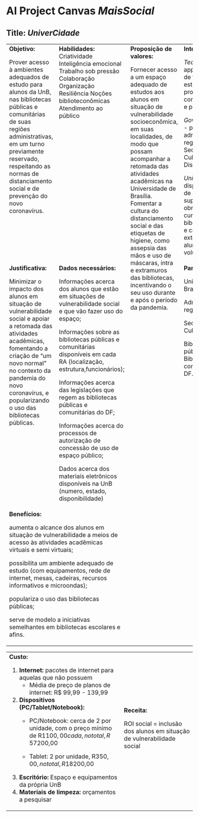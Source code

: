 
# AI Project Canvas _MaisSocial_ 						
## Title: **_UniverCidade_**


<table>
  <tr>
   <td valign="top"><strong> Objetivo: </strong>
<p>
Prover acesso à ambientes adequados de estudo para alunos da UnB, nas bibliotecas públicas e comunitárias de suas regiões administrativas, em um turno previamente reservado, respeitando as normas de distanciamento social e de prevenção do novo coronavírus. 
   </td>
   <td valign="top"><strong> Habilidades: </strong>
   Criatividade
    Inteligência emocional 
    Trabalho sob pressão 
    Colaboração 
    Organização 
    Resiliência 
    Noções biblioteconômicas 
    Atendimento ao público
   </td>
   <td rowspan="3" valign="top"><strong>Proposição de valores:</strong>
<p>
Fornecer acesso a um espaço adequado de estudos aos alunos em situação de vulnerabilidade socioeconômica, em suas localidades, de modo que possam acompanhar a retomada das atividades acadêmicas na Universidade de Brasília. Fomentar a cultura do distanciamento social e das etiquetas de higiene, como assepsia das mãos e uso de máscaras, intra e extramuros das bibliotecas, incentivando o seu uso durante e após o período da pandemia.
   </td>
   <td><strong>Integração:</strong>
<p>
<em>Tecnológica</em> - app de reserva de turno de estudos, com protocolos de comportamentos e prevenção. 
<p>
<em>Governamental</em> - parceria com administrações regionais e a Secretaria de Cultura do Distrito Federal. 
<p>
<em>Universitária</em> - disponibilização de estágio supervisionado obrigatório ao curso de biblioteconomia e créditos em extensão a alunos voluntários. 
   </td>
   <td rowspan="3" valign="top"><strong>Público-alvo:</strong>
<p>
Alunos em situação de vulnerabilidade social. 
   </td>
  </tr>
  <tr>
   <td valign="top"><strong>Justificativa:</strong>
<p>
Minimizar o impacto dos alunos em situação de vulnerabilidade social e apoiar a retomada das atividades acadêmicas, fomentando a criação de “um novo normal” no contexto da pandemia do novo coronavírus, e popularizando o uso das bibliotecas públicas. 
   </td>
   <td><strong>Dados necessários:</strong>
<p>
Informações acerca dos alunos que estão em situações de vulnerabilidade social e que vão fazer uso do espaço; 
<p>
Informações sobre as bibliotecas públicas e comunitárias disponíveis em cada RA (localização, estrutura,funcionários);
<p>
Informações acerca das legislações que regem as bibliotecas públicas e comunitárias do DF;
<p>
Informações acerca do processos de autorização de concessão de uso de espaço público;
<p>
Dados acerca dos materiais eletrônicos disponíveis na UnB (numero, estado, disponibilidade) 
   </td>
   <td rowspan="2" valign="top"><strong>Parceiros:</strong>
<p>
Universidade de Brasília;
<p>
Administrações regionais; 
<p>
Secretaria de Cultura do DF;
<p>
Bibliotecas públicas do DF; 
Bibliotecas comunitárias do DF. 
   </td>
  </tr>
  <tr>
   <td colspan="2" ><strong>Benefícios: </strong>
<p>
aumenta o alcance dos alunos em situação de vulnerabilidade a meios de acesso às atividades acadêmicas virtuais e semi virtuais; 
<p>
possibilita um ambiente adequado de estudo (com equipamentos, rede de internet, mesas, cadeiras, recursos informativos e microondas);  
<p>
populariza o uso das bibliotecas públicas;  
<p>
serve de modelo a iniciativas semelhantes em bibliotecas escolares e afins. 
   </td>
  </tr>
</table>



<table>
  <tr>
   <td><strong>Custo: </strong>
<ol>

<li><strong> Internet: </strong> pacotes de internet para aquelas que não possuem

-   Média de preço de planos de internet: R$ 99,99 - 139,99

<li><strong>Dispositivos (PC/Tablet/Notebook): </strong>

- PC/Notebook: cerca de 2 por unidade, com o preço mínimo de R$1100,00 cada, no total, R$ 57200,00

- Tablet: 2 por unidade, R$350,00, no total, R$18200,00

<li><strong>Escritório: </strong>Espaço e equipamentos da própria UnB

<li><strong>Materiais de limpeza:</strong> orçamentos a pesquisar
</li>
</ol>
   </td>
   <td><strong>Receita:	 	 	</strong>
<p>
ROI social = inclusão dos alunos em situação de vulnerabilidade social   
   </td>
  </tr>
</table>

